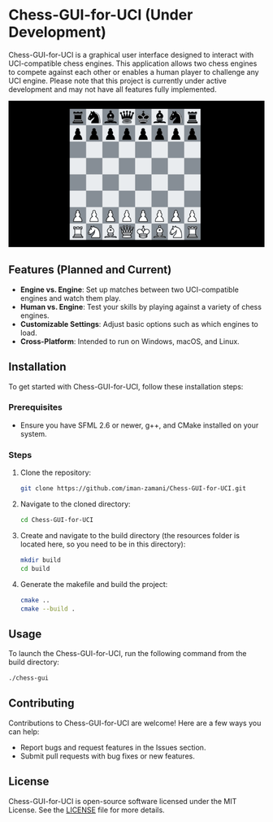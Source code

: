 # Chess-GUI-for-UCI (Under Development)

Chess-GUI-for-UCI is a graphical user interface designed to interact with UCI-compatible chess engines. This application allows two chess engines to compete against each other or enables a human player to challenge any UCI engine. Please note that this project is currently under active development and may not have all features fully implemented.

![app screenshot](images/chessBoard.png)


## Features (Planned and Current)

- **Engine vs. Engine**: Set up matches between two UCI-compatible engines and watch them play.
- **Human vs. Engine**: Test your skills by playing against a variety of chess engines.
- **Customizable Settings**: Adjust basic options such as which engines to load.
- **Cross-Platform**: Intended to run on Windows, macOS, and Linux.

## Installation

To get started with Chess-GUI-for-UCI, follow these installation steps:

### Prerequisites

- Ensure you have SFML 2.6 or newer, g++, and CMake installed on your system.

### Steps

1. Clone the repository:
   ```bash
   git clone https://github.com/iman-zamani/Chess-GUI-for-UCI.git
   ```
2. Navigate to the cloned directory:
   ```bash
   cd Chess-GUI-for-UCI
   ```
3. Create and navigate to the build directory (the resources folder is located here, so you need to be in this directory):
   ```bash
   mkdir build
   cd build
   ```
4. Generate the makefile and build the project:
   ```bash
   cmake ..
   cmake --build .
   ```

## Usage

To launch the Chess-GUI-for-UCI, run the following command from the build directory:
```bash
./chess-gui
```

## Contributing

Contributions to Chess-GUI-for-UCI are welcome! Here are a few ways you can help:
- Report bugs and request features in the Issues section.
- Submit pull requests with bug fixes or new features.

## License

Chess-GUI-for-UCI is open-source software licensed under the MIT License. See the [LICENSE](LICENSE) file for more details.

